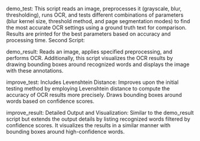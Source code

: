 demo_test:
This script reads an image, preprocesses it (grayscale, blur, thresholding), runs OCR, and tests different combinations of parameters (blur kernel size, threshold method, and page segmentation modes) to find the most accurate OCR settings using a ground truth text for comparison. Results are printed for the best parameters based on accuracy and processing time.
Second Script:

demo_result:
Reads an image, applies specified preprocessing, and performs OCR. Additionally, this script visualizes the OCR results by drawing bounding boxes around recognized words and displays the image with these annotations.


improve_test:
Includes Levenshtein Distance: Improves upon the initial testing method by employing Levenshtein distance to compute the accuracy of OCR results more precisely. Draws bounding boxes around words based on confidence scores.


improve_result:
Detailed Output and Visualization: Similar to the demo_result script but extends the output details by listing recognized words filtered by confidence scores. It visualizes the results in a similar manner with bounding boxes around high-confidence words.
